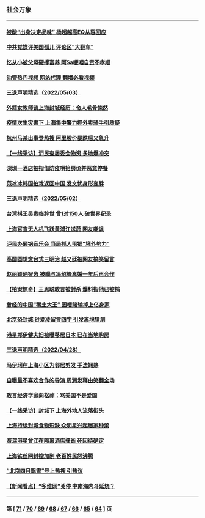 ### 社会万象
---
#### [被酸“出身决定品味” 杨超越高EQ从容回应](../../pages/ncid282/n13727357.md?05052045) 
#### [中共党媒评美国孤儿 评论区“大翻车”](../../pages/ncid282/n13726953.md?05052045) 
#### [忆从小被父母硬撑富养 阿Sa哽咽自责不孝顺](../../pages/ncid282/n13726528.md?05052045) 
#### [油管热门视频 网站代理 翻墙必看视频](http://209.222.30.114:81/youtube.html?05052045)
#### [三退声明精选（2022/05/03）](../../pages/ncid282/n13726619.md?05052045) 
#### [外籍女教师谈上海封城经历：令人毛骨悚然](../../pages/ncid282/n13726338.md?05052045) 
#### [疫情次生灾害下 上海集中警力抓外卖骑手引质疑](../../pages/ncid282/n13726176.md?05052045) 
#### [杭州马某出事登热搜 阿里股价暴跌后又急升](../../pages/ncid282/n13726134.md?05052045) 
#### [【一线采访】沪民查居委会物资 多地爆冲突](../../pages/ncid282/n13726070.md?05052045) 
#### [深圳一酒店被指借防疫哄抬房价并恶意停餐](../../pages/ncid282/n13726003.md?05052045) 
#### [范冰冰韩国拍戏返回中国 发文忧身形变胖](../../pages/ncid282/n13725752.md?05052045) 
#### [三退声明精选（2022/05/02）](../../pages/ncid282/n13725703.md?05052045) 
#### [台湾棋王吴贵临辞世 曾1对150人 破世界纪录](../../pages/ncid282/n13725443.md?05052045) 
#### [上海官宣无人机飞跃黄浦江送药 网友嘲讽](../../pages/ncid282/n13725468.md?05052045) 
#### [沪民办砸锅音乐会 当局抓人甩锅“境外势力”](../../pages/ncid282/n13723970.md?05052045) 
#### [高圆圆想念台式三明治 赵又廷被网友搞笑留言](../../pages/ncid282/n13723648.md?05052045) 
#### [赵丽颖晒智齿 被曝与冯绍峰离婚一年后再合作](../../pages/ncid282/n13723633.md?05052045) 
#### [【拍案惊奇】王思聪敢言被封杀 爆料指他已被捕](../../pages/ncid282/n13723559.md?05052045) 
#### [曾经的中国“稀土大王” 因嗜赌输掉上亿身家](../../pages/ncid282/n13723521.md?05052045) 
#### [北京恐封城 谷爱凌留言四字 引发离境猜测](../../pages/ncid282/n13723349.md?05052045) 
#### [港星郑伊健夫妇被曝移居日本 已在当地购房](../../pages/ncid282/n13722835.md?05052045) 
#### [三退声明精选（2022/04/28）](../../pages/ncid282/n13723028.md?05052045) 
#### [马伊琍在上海小区为邻居剪发 手法娴熟](../../pages/ncid282/n13722752.md?05052045) 
#### [自曝最不喜欢合作的导演 周润发释由笑翻全场](../../pages/ncid282/n13722783.md?05052045) 
#### [敢言经济学家向松祚：骂美国不是爱国](../../pages/ncid282/n13722714.md?05052045) 
#### [【一线采访】封城下 上海外地人流落街头](../../pages/ncid282/n13722763.md?05052045) 
#### [上海持续封城食物短缺 众明星兴起居家种菜](../../pages/ncid282/n13722041.md?05052045) 
#### [资深港星曾江在隔离酒店骤逝 死因待确定](../../pages/ncid282/n13721952.md?05052045) 
#### [上海铁丝网封控加剧 老百姓民怨沸腾](../../pages/ncid282/n13721900.md?05052045) 
#### [“北京四月飘雪”登上热搜 引热议](../../pages/ncid282/n13721703.md?05052045) 
#### [【新闻看点】“多维网”关停 中南海内斗延烧？](../../pages/ncid282/n13721332.md?05052045) 

---
#### 第 [ [71](./71.md?05052045) / [70](./70.md?05052045) / [69](./69.md?05052045) / [68](./68.md?05052045) / [67](./67.md?05052045) / [66](./66.md?05052045) / [65](./65.md?05052045) / [64](./64.md?05052045) ] 页
